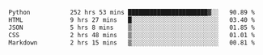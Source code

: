 <!--START_SECTION:waka-->

```txt
Python           252 hrs 53 mins ██████████████████████▓░░   90.89 %
HTML             9 hrs 27 mins   █░░░░░░░░░░░░░░░░░░░░░░░░   03.40 %
JSON             5 hrs 8 mins    ▒░░░░░░░░░░░░░░░░░░░░░░░░   01.85 %
CSS              2 hrs 48 mins   ▒░░░░░░░░░░░░░░░░░░░░░░░░   01.01 %
Markdown         2 hrs 15 mins   ▒░░░░░░░░░░░░░░░░░░░░░░░░   00.81 %
```

<!--END_SECTION:waka-->
